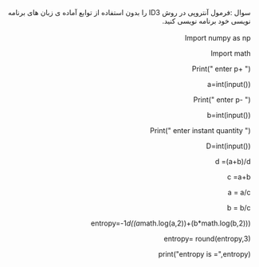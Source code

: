 <div dir="rtl">
سوال :فرمول آنتروپی در روش ID3 را بدون استفاده از توابع آماده ی زبان های برنامه نویسی خود برنامه نویسی کنید.
</div>
<br/>
<div dir="rtl">
Import numpy as np
  
Import math
  
Print(" enter p+ ")
  
a=int(input())
  
Print(" enter p- ")
  
b=int(input())
  
Print(" enter instant quantity ")
  
D=int(input())
  
d =(a+b)/d
  
c =a+b
  
a = a/c

b = b/c

entropy=-1*d((a*math.log(a,2))+(b*math.log(b,2)))

entropy= round(entropy,3)

print("entropy is =",entropy)
</div>
